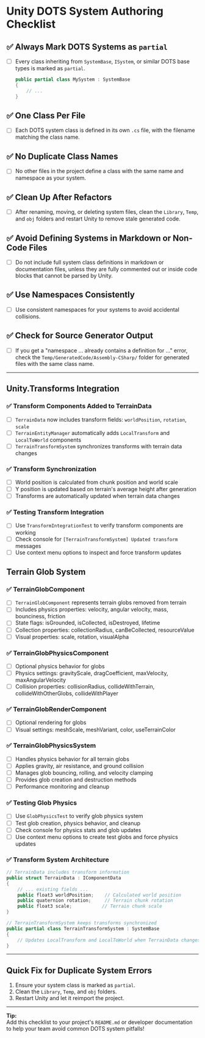 # Unity DOTS System Authoring Checklist

## ✅ Always Mark DOTS Systems as `partial`
- [ ] Every class inheriting from `SystemBase`, `ISystem`, or similar DOTS base types is marked as `partial`.
  ```csharp
  public partial class MySystem : SystemBase
  {
      // ...
  }
  ```

## ✅ One Class Per File
- [ ] Each DOTS system class is defined in its own `.cs` file, with the filename matching the class name.

## ✅ No Duplicate Class Names
- [ ] No other files in the project define a class with the same name and namespace as your system.

## ✅ Clean Up After Refactors
- [ ] After renaming, moving, or deleting system files, clean the `Library`, `Temp`, and `obj` folders and restart Unity to remove stale generated code.

## ✅ Avoid Defining Systems in Markdown or Non-Code Files
- [ ] Do not include full system class definitions in markdown or documentation files, unless they are fully commented out or inside code blocks that cannot be parsed by Unity.

## ✅ Use Namespaces Consistently
- [ ] Use consistent namespaces for your systems to avoid accidental collisions.

## ✅ Check for Source Generator Output
- [ ] If you get a "namespace ... already contains a definition for ..." error, check the `Temp/GeneratedCode/Assembly-CSharp/` folder for generated files with the same class name.

---

## Unity.Transforms Integration

### ✅ Transform Components Added to TerrainData
- [ ] `TerrainData` now includes transform fields: `worldPosition`, `rotation`, `scale`
- [ ] `TerrainEntityManager` automatically adds `LocalTransform` and `LocalToWorld` components
- [ ] `TerrainTransformSystem` synchronizes transforms with terrain data changes

### ✅ Transform Synchronization
- [ ] World position is calculated from chunk position and world scale
- [ ] Y position is updated based on terrain's average height after generation
- [ ] Transforms are automatically updated when terrain data changes

### ✅ Testing Transform Integration
- [ ] Use `TransformIntegrationTest` to verify transform components are working
- [ ] Check console for `[TerrainTransformSystem] Updated transform` messages
- [ ] Use context menu options to inspect and force transform updates

## Terrain Glob System

### ✅ TerrainGlobComponent
- [ ] `TerrainGlobComponent` represents terrain globs removed from terrain
- [ ] Includes physics properties: velocity, angular velocity, mass, bounciness, friction
- [ ] State flags: isGrounded, isCollected, isDestroyed, lifetime
- [ ] Collection properties: collectionRadius, canBeCollected, resourceValue
- [ ] Visual properties: scale, rotation, visualAlpha

### ✅ TerrainGlobPhysicsComponent
- [ ] Optional physics behavior for globs
- [ ] Physics settings: gravityScale, dragCoefficient, maxVelocity, maxAngularVelocity
- [ ] Collision properties: collisionRadius, collideWithTerrain, collideWithOtherGlobs, collideWithPlayer

### ✅ TerrainGlobRenderComponent
- [ ] Optional rendering for globs
- [ ] Visual settings: meshScale, meshVariant, color, useTerrainColor

### ✅ TerrainGlobPhysicsSystem
- [ ] Handles physics behavior for all terrain globs
- [ ] Applies gravity, air resistance, and ground collision
- [ ] Manages glob bouncing, rolling, and velocity clamping
- [ ] Provides glob creation and destruction methods
- [ ] Performance monitoring and cleanup

### ✅ Testing Glob Physics
- [ ] Use `GlobPhysicsTest` to verify glob physics system
- [ ] Test glob creation, physics behavior, and cleanup
- [ ] Check console for physics stats and glob updates
- [ ] Use context menu options to create test globs and force physics updates

### ✅ Transform System Architecture
```csharp
// TerrainData includes transform information
public struct TerrainData : IComponentData
{
    // ... existing fields ...
    public float3 worldPosition;    // Calculated world position
    public quaternion rotation;     // Terrain chunk rotation
    public float3 scale;           // Terrain chunk scale
}

// TerrainTransformSystem keeps transforms synchronized
public partial class TerrainTransformSystem : SystemBase
{
    // Updates LocalTransform and LocalToWorld when TerrainData changes
}
```

---

## Quick Fix for Duplicate System Errors

1. Ensure your system class is marked as `partial`.
2. Clean the `Library`, `Temp`, and `obj` folders.
3. Restart Unity and let it reimport the project.

---

**Tip:**  
Add this checklist to your project's `README.md` or developer documentation to help your team avoid common DOTS system pitfalls! 